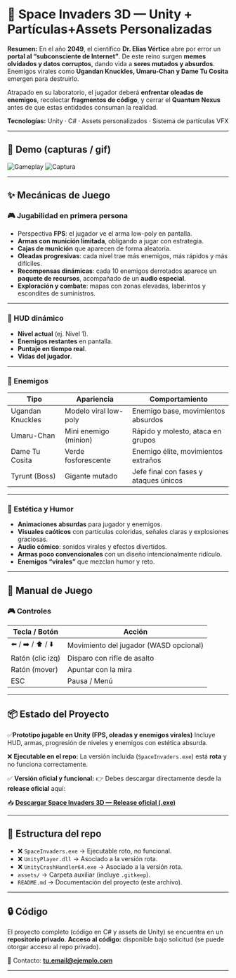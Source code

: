 
# 🔫 Space Invaders 3D — Unity + Partículas+Assets Personalizadas

**Resumen:**
En el año **2049**, el científico **Dr. Elías Vértice** abre por error un **portal al “subconsciente de Internet”**.
De este reino surgen **memes olvidados y datos corruptos**, dando vida a **seres mutados y absurdos**.
Enemigos virales como **Ugandan Knuckles, Umaru-Chan y Dame Tu Cosita** emergen para destruirlo.

Atrapado en su laboratorio, el jugador deberá **enfrentar oleadas de enemigos**, recolectar **fragmentos de código**, y cerrar el **Quantum Nexus** antes de que estas entidades consuman la realidad.

**Tecnologías:** Unity · C# · Assets personalizados · Sistema de partículas VFX

---

## 🎥 Demo (capturas / gif)

![Gameplay](assets/VIDEO.gif)
![Captura](assets/E12.jpeg)

---

## ✨ Mecánicas de Juego

### 🎮 Jugabilidad en primera persona

* Perspectiva **FPS**: el jugador ve el arma low-poly en pantalla.
* **Armas con munición limitada**, obligando a jugar con estrategia.
* **Cajas de munición** que aparecen de forma aleatoria.
* **Oleadas progresivas**: cada nivel trae más enemigos, más rápidos y más difíciles.
* **Recompensas dinámicas**: cada 10 enemigos derrotados aparece un **paquete de recursos**, acompañado de un **audio especial**.
* **Exploración y combate**: mapas con zonas elevadas, laberintos y escondites de suministros.

---

### 🧾 HUD dinámico

* **Nivel actual** (ej. Nivel 1).
* **Enemigos restantes** en pantalla.
* **Puntaje en tiempo real**.
* **Vidas del jugador**.

---

### 👾 Enemigos

| Tipo             | Apariencia            | Comportamiento                        |
| ---------------- | --------------------- | ------------------------------------- |
| Ugandan Knuckles | Modelo viral low-poly | Enemigo base, movimientos absurdos    |
| Umaru-Chan       | Mini enemigo (minion) | Rápido y molesto, ataca en grupos     |
| Dame Tu Cosita   | Verde fosforescente   | Enemigo élite, movimientos extraños   |
| Tyrunt (Boss)    | Gigante mutado        | Jefe final con fases y ataques únicos |

---

### 🌌 Estética y Humor

* **Animaciones absurdas** para jugador y enemigos.
* **Visuales caóticos** con partículas coloridas, señales claras y explosiones graciosas.
* **Audio cómico**: sonidos virales y efectos divertidos.
* **Armas poco convencionales** con un diseño intencionalmente ridículo.
* **Enemigos “virales”** que mezclan humor y reto.

---

## 📖 Manual de Juego

### 🎮 Controles

| Tecla / Botón     | Acción                                 |
| ----------------- | -------------------------------------- |
| ⬅️ / ➡️ / ⬆️ / ⬇️ | Movimiento del jugador (WASD opcional) |
| Ratón (clic izq)  | Disparo con rifle de asalto            |
| Ratón (mover)     | Apuntar con la mira                    |
| ESC               | Pausa / Menú                           |

---

## 📦 Estado del Proyecto

✅**Prototipo jugable en Unity (FPS, oleadas y enemigos virales)**
Incluye HUD, armas, progresión de niveles y enemigos con estética absurda.

❌ **Ejecutable en el repo:** La versión incluida (`SpaceInvaders.exe`) está **rota** y no funciona correctamente.

✅ **Versión oficial y funcional:**
👉 Debes descargar directamente desde la **release oficial** aquí:

📥 **[Descargar Space Invaders 3D — Release oficial (.exe)](https://github.com/Gabrielce992/invasion-espacial-demo/releases/tag/v1.0)**

---

## 📂 Estructura del repo

* ❌ `SpaceInvaders.exe` → Ejecutable roto, no funcional.
* ❌ `UnityPlayer.dll` → Asociado a la versión rota.
* ❌ `UnityCrashHandler64.exe` → Asociado a la versión rota.
* `assets/` → Carpeta auxiliar (incluye `.gitkeep`).
* `README.md` → Documentación del proyecto (este archivo).

---


## 🔒 Código

El proyecto completo (código en C# y assets de Unity) se encuentra en un **repositorio privado**.
**Acceso al código:** disponible bajo solicitud (se puede otorgar acceso al repo privado).

📧 Contacto: **[tu.email@ejemplo.com](mailto:tu.email@ejemplo.com)**

---

